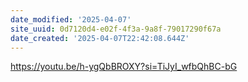 ```yaml
---
date_modified: '2025-04-07'
site_uuid: 0d7120d4-e02f-4f3a-9a8f-79017290f67a
date_created: '2025-04-07T22:42:08.644Z'
---
```


https://youtu.be/h-ygQbBROXY?si=TiJyI_wfbQhBC-bG